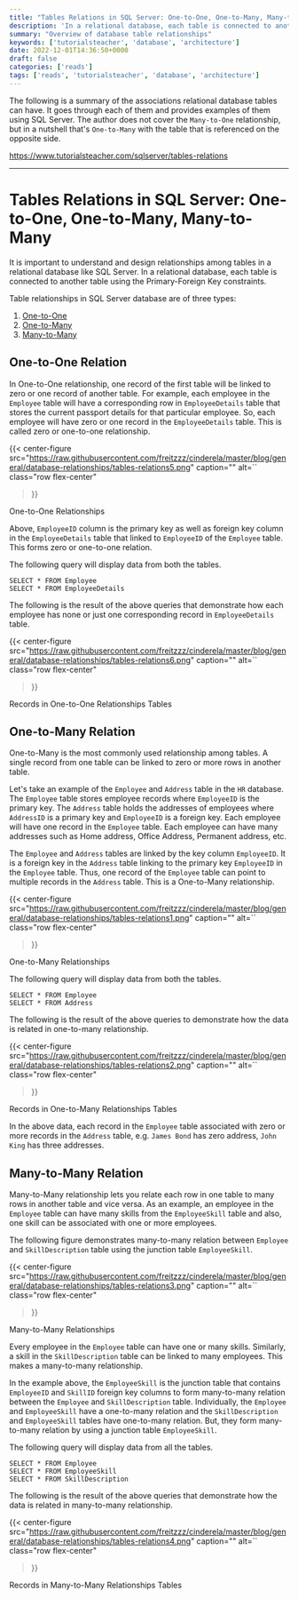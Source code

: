 ```yaml
---
title: "Tables Relations in SQL Server: One-to-One, One-to-Many, Many-to-Many"
description: 'In a relational database, each table is connected to another table using the Primary-Foreign Key constraints. Table relationships in SQL Server database are of three types: One-to-One, One-to-Many, Many-to-Many.'
summary: "Overview of database table relationships"
keywords: ['tutorialsteacher', 'database', 'architecture']
date: 2022-12-01T14:36:50+0000
draft: false
categories: ['reads']
tags: ['reads', 'tutorialsteacher', 'database', 'architecture']
---
```


The following is a summary of the associations relational database tables can have. It goes through each of them and provides examples of them using SQL Server. The author does not cover the `Many-to-One` relationship, but in a nutshell that's `One-to-Many` with the table that is referenced on the opposite side.

https://www.tutorialsteacher.com/sqlserver/tables-relations

---

Tables Relations in SQL Server: One-to-One, One-to-Many, Many-to-Many
=====================================================================
>
It is important to understand and design relationships among tables in a relational database like SQL Server. In a relational database, each table is connected to another table using the Primary-Foreign Key constraints.
>
Table relationships in SQL Server database are of three types:
>
1.  [One-to-One](#one-to-one-relation)
2.  [One-to-Many](#one-to-many-relation)
3.  [Many-to-Many](#many-to-many-relation)

One-to-One Relation
-------------------

In One-to-One relationship, one record of the first table will be linked to zero or one record of another table. For example, each employee in the `Employee` table will have a corresponding row in `EmployeeDetails` table that stores the current passport details for that particular employee. So, each employee will have zero or one record in the `EmployeeDetails` table. This is called zero or one-to-one relationship.

{{< center-figure
    src="https://raw.githubusercontent.com/freitzzz/cinderela/master/blog/general/database-relationships/tables-relations5.png"
    caption=""
    alt=``
    class="row flex-center"
>}}

One-to-One Relationships

Above, `EmployeeID` column is the primary key as well as foreign key column in the `EmployeeDetails` table that linked to `EmployeeID` of the `Employee` table. This forms zero or one-to-one relation.

The following query will display data from both the tables.

    SELECT * FROM Employee
    SELECT * FROM EmployeeDetails

The following is the result of the above queries that demonstrate how each employee has none or just one corresponding record in `EmployeeDetails` table.

{{< center-figure
    src="https://raw.githubusercontent.com/freitzzz/cinderela/master/blog/general/database-relationships/tables-relations6.png"
    caption=""
    alt=``
    class="row flex-center"
>}}

Records in One-to-One Relationships Tables

One-to-Many Relation
--------------------

One-to-Many is the most commonly used relationship among tables. A single record from one table can be linked to zero or more rows in another table.

Let's take an example of the `Employee` and `Address` table in the `HR` database. The `Employee` table stores employee records where `EmployeeID` is the primary key. The `Address` table holds the addresses of employees where `AddressID` is a primary key and `EmployeeID` is a foreign key. Each employee will have one record in the `Employee` table. Each employee can have many addresses such as Home address, Office Address, Permanent address, etc.

The `Employee` and `Address` tables are linked by the key column `EmployeeID`. It is a foreign key in the `Address` table linking to the primary key `EmployeeID` in the `Employee` table. Thus, one record of the `Employee` table can point to multiple records in the `Address` table. This is a One-to-Many relationship.

{{< center-figure
    src="https://raw.githubusercontent.com/freitzzz/cinderela/master/blog/general/database-relationships/tables-relations1.png"
    caption=""
    alt=``
    class="row flex-center"
>}}

One-to-Many Relationships

The following query will display data from both the tables.

    SELECT * FROM Employee
    SELECT * FROM Address

The following is the result of the above queries to demonstrate how the data is related in one-to-many relationship.

{{< center-figure
    src="https://raw.githubusercontent.com/freitzzz/cinderela/master/blog/general/database-relationships/tables-relations2.png"
    caption=""
    alt=``
    class="row flex-center"
>}}

Records in One-to-Many Relationships Tables

In the above data, each record in the `Employee` table associated with zero or more records in the `Address` table, e.g. `James Bond` has zero address, `John King` has three addresses.

Many-to-Many Relation
---------------------

Many-to-Many relationship lets you relate each row in one table to many rows in another table and vice versa. As an example, an employee in the `Employee` table can have many skills from the `EmployeeSkill` table and also, one skill can be associated with one or more employees.

The following figure demonstrates many-to-many relation between `Employee` and `SkillDescription` table using the junction table `EmployeeSkill`.

{{< center-figure
    src="https://raw.githubusercontent.com/freitzzz/cinderela/master/blog/general/database-relationships/tables-relations3.png"
    caption=""
    alt=``
    class="row flex-center"
>}}

Many-to-Many Relationships

Every employee in the `Employee` table can have one or many skills. Similarly, a skill in the `SkillDescription` table can be linked to many employees. This makes a many-to-many relationship.

In the example above, the `EmployeeSkill` is the junction table that contains `EmployeeID` and `SkillID` foreign key columns to form many-to-many relation between the `Employee` and `SkillDescription` table. Individually, the `Employee` and `EmployeeSkill` have a one-to-many relation and the `SkillDescription` and `EmployeeSkill` tables have one-to-many relation. But, they form many-to-many relation by using a junction table `EmployeeSkill`.

The following query will display data from all the tables.

    SELECT * FROM Employee
    SELECT * FROM EmployeeSkill
    SELECT * FROM SkillDescription

The following is the result of the above queries that demonstrate how the data is related in many-to-many relationship.

{{< center-figure
    src="https://raw.githubusercontent.com/freitzzz/cinderela/master/blog/general/database-relationships/tables-relations4.png"
    caption=""
    alt=``
    class="row flex-center"
>}}

Records in Many-to-Many Relationships Tables